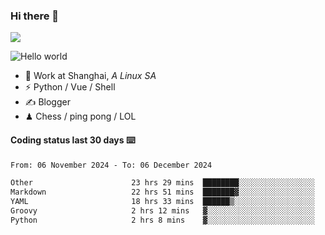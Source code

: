 ### Hi there 👋
![](https://komarev.com/ghpvc/?username=Xuhandsome)


<img src="https://github-readme-stats.vercel.app/api?username=XuHandsome&show_icons=true&theme=merko" alt="Hello world">

<br/>

- 🍻  Work at Shanghai, _A Linux SA_
- ⚡  Python / Vue / Shell
- ✍️  Blogger
- ♟  Chess / ping pong / LOL

#### Coding status last 30 days ⌨️

<!--START_SECTION:waka-->

```txt
From: 06 November 2024 - To: 06 December 2024

Other                      23 hrs 29 mins  ████████░░░░░░░░░░░░░░░░░   31.62 %
Markdown                   22 hrs 51 mins  ███████▓░░░░░░░░░░░░░░░░░   30.77 %
YAML                       18 hrs 33 mins  ██████▒░░░░░░░░░░░░░░░░░░   24.98 %
Groovy                     2 hrs 12 mins   ▓░░░░░░░░░░░░░░░░░░░░░░░░   02.97 %
Python                     2 hrs 8 mins    ▓░░░░░░░░░░░░░░░░░░░░░░░░   02.88 %
```

<!--END_SECTION:waka-->
